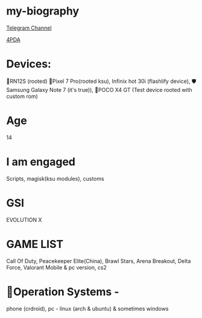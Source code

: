 # my-biography
[Telegram Channel](https://t.me/F1NDLE_cn)

[4PDA](https://4pda.to/forum/index.php?showuser=11974470)



# Devices: 
📱RN12S (rooted)
📱Pixel 7 Pro(rooted ksu), 
Infinix hot 30i (flashlify device), 
🛡️Samsung Galaxy Note 7 (it's true)), 
📱POCO X4 GT (Test device rooted with custom rom)


# Age
14

# I am engaged
Scripts, magisk(ksu modules), customs

# GSI
EVOLUTION X

# GAME LIST
Call Of Duty, Peacekeeper Elite(China), Brawl Stars, Arena Breakout, Delta Force, Valorant Mobile & pc version, cs2

# 🐧Operation Systems - 
phone (crdroid), pc - linux (arch & ubuntu) & sometimes windows

